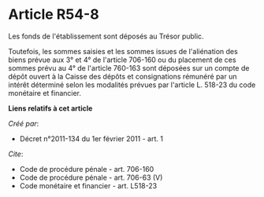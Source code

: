 # Article R54-8

Les fonds de l'établissement sont déposés au Trésor public. 

Toutefois, les sommes saisies et les sommes issues de l'aliénation des biens prévue aux 3° et 4° de l'article 706-160 ou du
placement de ces sommes prévu au 4° de l'article 760-163 sont déposées sur un compte de dépôt ouvert à la Caisse des dépôts
et consignations rémunéré par un intérêt déterminé selon les modalités prévues par l'article L. 518-23 du code monétaire et
financier.

**Liens relatifs à cet article**

_Créé par_:

  - Décret n°2011-134 du 1er février 2011 - art. 1

_Cite_:

  - Code de procédure pénale - art. 706-160
  - Code de procédure pénale - art. 706-63 (V)
  - Code monétaire et financier - art. L518-23
